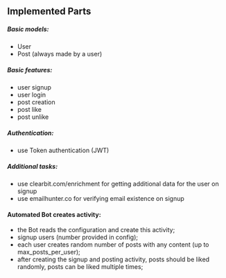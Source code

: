 ## Implemented Parts
##### Basic models:
- User
- Post (always made by a user)

##### Basic features:
- user signup
- user login
- post creation
- post like
- post unlike

##### Authentication:
- use Token authentication (JWT)

##### Additional tasks:
- use clearbit.com/enrichment for getting additional data for the user on signup
- use emailhunter.co for verifying email existence on signup

#### Automated Bot creates activity:
- the Bot reads the configuration and create this activity;
- signup users (number provided in config);
- each user creates random number of posts with any content (up to max_posts_per_user);
- after creating the signup and posting activity, posts should be liked randomly, posts can be liked multiple times;